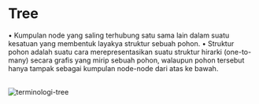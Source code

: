 # Tree
•	Kumpulan node yang saling terhubung satu sama lain dalam suatu kesatuan yang membentuk layakya struktur sebuah pohon.
•	Struktur pohon adalah suatu cara merepresentasikan suatu struktur hirarki (one-to-many) secara grafis yang mirip sebuah pohon, walaupun pohon tersebut hanya tampak sebagai kumpulan node-node dari atas ke bawah.

<br>![terminologi-tree](Capture.JPG)
